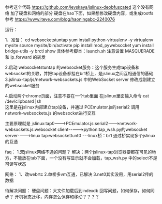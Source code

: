 参考这个代码 https://github.com/levskaya/jslinux-deobfuscated 这个没有网络
加了硬盘和网络的部分
硬盘在hao下面，如果想修改硬盘内容，或生成rootfs 参考 https://www.iteye.com/blog/haoningabc-2240076

运行：


1、准备：
cd websocketstuntap
yum install python-virtualenv -y
virtualenv mysite
source mysite/bin/activate
pip install mod_pywebsocket
yum install bridge-utils -y
brctl show
具体参考脚本：launch.sh
注意设置 MASQUERADE 和 ip_forward 的转发

2.启动 websocketstuntap 的websocket服务：这个服务生成tap设备和websocket的关联，并把tap设备都挂在br1桥上，是jslinux之间互相通信的基础
3.jslinux-tap/js/network-websockets.js
中的WebSocket server 修改成刚建立的websocket服务

4.启动两个chrome页面，注意不要在一个tab里面
在jslinux里面输入命令 cat /dev/clipboard |sh  
这里是在jslinux内部建立tap设备，并通过 PCEmulator.js的serial2  调用network-websockets.js 的websocket进行交互

主要原理就是
jslinux:tap0--->PCEmulator.js:serial2--->network-websockets.js:websocket client----->python:tap_wsh.py的websocket server---->linux tap:websockettunt0 ---linux桥：br1
通过桥实现多个jslinux的互通


faq：
1.双jslinux网络不通的问题？
解决：两个jslinux-tap浏览器要都在可见的地方，不能放在tab下面，一个没有写显示就不会加载，tap_wsh.py 中的select不是可读写状态



网络：
1、改webrtc
2.单桥多vm互通，已解决
3.net0其实没用，用serial2传的数据



待解决问题：
硬盘问题：大文件加载后到indexdb
回写问题，如何保存，如何同步？
开机状态迁移，内存怎么保存和移动？？？？





